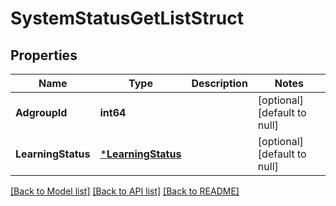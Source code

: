 # SystemStatusGetListStruct

## Properties
Name | Type | Description | Notes
------------ | ------------- | ------------- | -------------
**AdgroupId** | **int64** |  | [optional] [default to null]
**LearningStatus** | [***LearningStatus**](LearningStatus.md) |  | [optional] [default to null]

[[Back to Model list]](../README.md#documentation-for-models) [[Back to API list]](../README.md#documentation-for-api-endpoints) [[Back to README]](../README.md)


